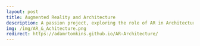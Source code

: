 ```yaml
---
layout: post
title: Augmented Reality and Architecture
description: A passion project, exploring the role of AR in Architecture.
img: /img/AR_&_Achitecture.png
redirect: https://adamrtomkins.github.io/AR-Architecture/
---
```



